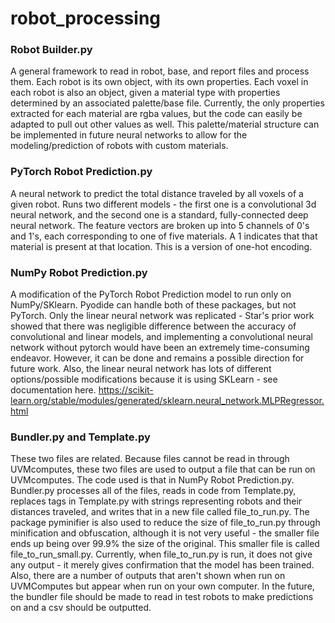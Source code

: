 # robot_processing


### Robot Builder.py
A general framework to read in robot, base, and report files and process them. Each robot is its own object, with its own properties. Each voxel in each robot is also an object, given a material type with properties determined by an associated palette/base file. Currently, the only properties extracted for each material are rgba values, but the code can easily be adapted to pull out other values as well. This palette/material structure can be implemented in future neural networks to allow for the modeling/prediction of robots with custom materials.


### PyTorch Robot Prediction.py
A neural network to predict the total distance traveled by all voxels of a given robot. Runs two different models - the first one is a convolutional 3d neural network, and the second one is a standard, fully-connected deep neural network. The feature vectors are broken up into 5 channels of 0's and 1's, each corresponding to one of five materials. A 1 indicates that that material is present at that location. This is a version of one-hot encoding. 


### NumPy Robot Prediction.py
A modification of the PyTorch Robot Prediction model to run only on NumPy/SKlearn. Pyodide can handle both of these packages, but not PyTorch. Only the linear neural network was replicated - Star's prior work showed that there was negligible difference between the accuracy of convolutional and linear models, and implementing a convolutional neural network without pytorch would have been an extremely time-consuming endeavor. However, it can be done and remains a possible direction for future work. Also, the linear neural network has lots of different options/possible modifications because it is using SKLearn - see documentation here. 
https://scikit-learn.org/stable/modules/generated/sklearn.neural_network.MLPRegressor.html


### Bundler.py and Template.py
These two files are related. Because files cannot be read in through UVMcomputes, these two files are used to output a file that can be run on UVMcomputes. The code used is that in NumPy Robot Prediction.py. Bundler.py processes all of the files, reads in code from Template.py, replaces tags in Template.py with strings representing robots and their distances traveled, and writes that in a new file called file_to_run.py. The package pyminifier is also used to reduce the size of file_to_run.py through minification and obfuscation, although it is not very useful - the smaller file ends up being over 99.9% the size of the original. This smaller file is called file_to_run_small.py.
Currently, when file_to_run.py is run, it does not give any output - it merely gives confirmation that the model has been trained. Also, there are a number of outputs that aren't shown when run on UVMComputes but appear when run on your own computer. In the future, the bundler file should be made to read in test robots to make predictions on and a csv should be outputted. 

